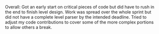 ﻿Overall:
	Got an early start on critical pieces of code but did have to rush in the end to finish level design.
	Work was spread over the whole sprint but did not have a complete level parser by the intended deadline.
	Tried to adjust my code contributions to cover some of the more complex portions to allow others a break.

